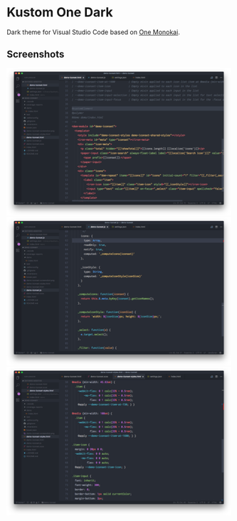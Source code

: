 # Kustom One Dark

Dark theme for Visual Studio Code based on [One Monokai](https://marketplace.visualstudio.com/items?itemName=azemoh.one-monokai).

## Screenshots

![HTML files](https://raw.githubusercontent.com/kcmr/kustom-one-monokai/master/images/kustom-one-monokai-html.png)
![JavaScript files](https://raw.githubusercontent.com/kcmr/kustom-one-monokai/master/images/kustom-one-monokai-js.png)
![CSS files](https://raw.githubusercontent.com/kcmr/kustom-one-monokai/master/images/kustom-one-monokai-css.png)